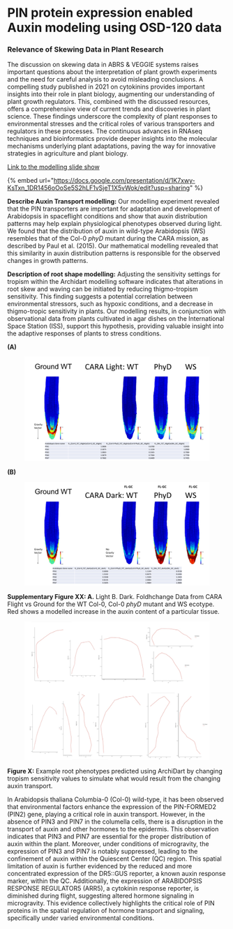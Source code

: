 # PIN protein expression enabled Auxin modeling using OSD-120 data

### Relevance of Skewing Data in Plant Research

The discussion on skewing data in ABRS & VEGGIE systems raises important questions about the interpretation of plant growth experiments and the need for careful analysis to avoid misleading conclusions. A compelling study published in 2021 on cytokinins provides important insights into their role in plant biology, augmenting our understanding of plant growth regulators. This, combined with the discussed resources, offers a comprehensive view of current trends and discoveries in plant science. These findings underscore the complexity of plant responses to environmental stresses and the critical roles of various transporters and regulators in these processes. The continuous advances in RNAseq techniques and bioinformatics provide deeper insights into the molecular mechanisms underlying plant adaptations, paving the way for innovative strategies in agriculture and plant biology.

[Link to the modelling slide show](https://docs.google.com/presentation/d/1K7xwy-KsTxn\_1DR1456oOoSe5S2hLF1vSjeT1X5vWok/edit?usp=sharing)

{% embed url="https://docs.google.com/presentation/d/1K7xwy-KsTxn_1DR1456oOoSe5S2hLF1vSjeT1X5vWok/edit?usp=sharing" %}

**Describe Auxin Transport modelling:** Our modelling experiment revealed that the PIN transporters are important for adaptation and development of Arabidopsis in spaceflight conditions and show that auxin distribution patterns may help explain physiological phenotypes observed during light. We found that the distribution of auxin in wild-type Arabidopsis (WS) resembles that of the Col-0 _phyD_ mutant during the CARA mission, as described by Paul et al. (2015). Our mathematical modelling revealed that this similarity in auxin distribution patterns is responsible for the observed changes in growth patterns.

**Description of root shape modelling:** Adjusting the sensitivity settings for tropism within the Archidart modelling software indicates that alterations in root skew and waving can be initiated by reducing thigmo-tropism sensitivity. This finding suggests a potential correlation between environmental stressors, such as hypoxic conditions, and a decrease in thigmo-tropic sensitivity in plants. Our modelling results, in conjunction with observational data from plants cultivated in agar dishes on the International Space Station (ISS), support this hypothesis, providing valuable insight into the adaptive responses of plants to stress conditions.

**(A)**

<figure><img src="../.gitbook/assets/image (10).png" alt=""><figcaption></figcaption></figure>

**(B)**

<figure><img src="../.gitbook/assets/image (1) (1) (1) (1).png" alt=""><figcaption></figcaption></figure>



**Supplementary Figure XX: A.** Light  B. Dark. Foldhchange Data from CARA Flight vs Ground for the WT Col-0, Col-0 _phyD_ mutant and WS ecotype. Red shows a modelled increase in the auxin content of a particular tissue.&#x20;

<figure><img src="../.gitbook/assets/image (2) (1) (1).png" alt=""><figcaption></figcaption></figure>

**Figure X:** Example root phenotypes predicted using ArchiDart by changing tropism sensitivity values to simulate what would result from the changing auxin transport.&#x20;





In Arabidopsis thaliana Columbia-0 (Col-0) wild-type, it has been observed that environmental factors enhance the expression of the PIN-FORMED2 (PIN2) gene, playing a critical role in auxin transport. However, in the absence of PIN3 and PIN7 in the columella cells, there is a disruption in the transport of auxin and other hormones to the epidermis. This observation indicates that PIN3 and PIN7 are essential for the proper distribution of auxin within the plant. Moreover, under conditions of microgravity, the expression of PIN3 and PIN7 is notably suppressed, leading to the confinement of auxin within the Quiescent Center (QC) region. This spatial limitation of auxin is further evidenced by the reduced and more concentrated expression of the DR5::GUS reporter, a known auxin response marker, within the QC. Additionally, the expression of ARABIDOPSIS RESPONSE REGULATOR5 (ARR5), a cytokinin response reporter, is diminished during flight, suggesting altered hormone signaling in microgravity. This evidence collectively highlights the critical role of PIN proteins in the spatial regulation of hormone transport and signaling, specifically under varied environmental conditions.





<figure><img src="https://lh7-us.googleusercontent.com/y4htTRdTkWFNc2G1BLRF-Ff2HBTSElK5pIXSNQOPJ0xF6ydfPpaM_m-VWpM08DDCB8Q_PvCukpzlzpL9DmylCwy4PBV1xilxSQeXb9O6uKpLtb7qcMt1uNZBJbWweiTzXuMM9Iyfaq-6Llpjashn6fvu=s2048" alt=""><figcaption></figcaption></figure>



<figure><img src="https://lh7-us.googleusercontent.com/FDYLD7jIS9jwMbV6jH629hsXKRr-eRjZwu_xxvTHJLr1VdIZE44sICdWMHvZOfZupAQl_ys5XibfzPIp-kX69XCB89E-SonMbag4-wMmadAG0bhp7nCSI8-rOFABf8stowmQD2bnbcbTuTSqWC1e7D2z=s2048" alt=""><figcaption></figcaption></figure>

